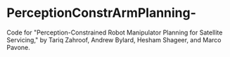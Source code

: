 # PerceptionConstrArmPlanning-
Code for "Perception-Constrained Robot Manipulator Planning for Satellite Servicing," by Tariq Zahroof, Andrew Bylard, Hesham Shageer, and Marco Pavone.
